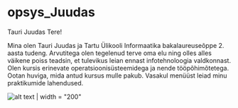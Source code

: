 # opsys_Juudas

Tauri Juudas
Tere!

Mina olen Tauri Juudas ja Tartu Ülikooli Informaatika bakalaureuseõppe 2. aasta tudeng.
Arvutitega olen tegelenud terve oma elu ning olles alles väikene poiss teadsin, et tulevikus leian ennast infotehnoloogia valdkonnast. 
Olen kursis erinevate operatsioonisüsteemidega ja nende tööpõhimõtetega. Ootan huviga, mida antud kursus mulle pakub. 
Vasakul menüüst leiad minu praktikumide lahendused.

![alt text](https://github.com/taurijuudas1/opsys_Juudas/blob/main/Tauri.png?raw=true) | width = "200"
